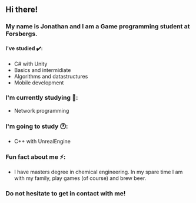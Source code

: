 ## Hi there!

### My name is Jonathan and I am a Game programming student at Forsbergs.
#### I've studied ✔️:
* C# with Unity  
* Basics and intermidiate
* Algorithms and datastructures
* Mobile development

### I'm currently studying 📘:
* Network programming

### I'm going to study 🕐:
* C++ with UnrealEngine

### Fun fact about me ⚡:
* I have masters degree in chemical engineering. In my spare time I am with my family, play games (of course) and brew beer.

### Do not hesitate to get in contact with me!

<!--
**JonathanJonsson/JonathanJonsson** is a ✨ _special_ ✨ repository because its `README.md` (this file) appears on your GitHub profile.

Here are some ideas to get you started:

- 🔭 I’m currently working on ...
- 🌱 I’m currently learning ...
- 👯 I’m looking to collaborate on ...
- 🤔 I’m looking for help with ...
- 💬 Ask me about ...
- 📫 How to reach me: ...
- 😄 Pronouns: ...
- ⚡ Fun fact: ...
-->
